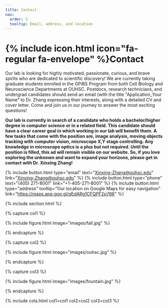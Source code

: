 ```yaml
---
title: Contact
nav:
  order: 5
  tooltip: Email, address, and location
---
```


# {% include icon.html icon="fa-regular fa-envelope" %}Contact

Our lab is looking for highly motivated, passionate, curious, and brave spirits who are dedicated to scientific discovery! We are currently taking graduate students enrolled in the GPiBS Program from both Cell Biology and Neuroscience Departments at OUHSC. Postdocs, research technicians, and undergrad candidates should send an email (with the title "Application_Your Name" to Dr. Zhang expressing their interests, along with a detailed CV and cover letter. Come and join us in our journey to answer the most exciting questions!

**Our lab is currently in search of a candidate who holds a bachelor/higher degree in computer science or in a related field. This candidate should have a clear career goal in which working in our lab will benefit them. A few tasks that come with the position are, image analysis, moving objects tracking with computer vision, microscope X,Y stage controlling. Any knowledge in microscope optics is a plus but not required. Until the position is filled, this ad will remain visible on our website. So, if you love exploring the unknown and want to expand your horizons, please get in contact with Dr. Xinxing Zhang!** 

{%
  include button.html
  type="email"
  text="Xinxing-Zhang@ouhsc.edu"
  link="Xinxing-Zhang@ouhsc.edu"
%}
{%
  include button.html
  type="phone"
  text="(405) 271-8001"
  link="+1-405-271-8001"
%}
{%
  include button.html
  type="address"
  tooltip="Our location on Google Maps for easy navigation"
  link="https://maps.app.goo.gl/qEdARg1CFQPF2p766"
%}

{% include section.html %}

{% capture col1 %}

{%
  include figure.html
  image="images/fall.jpg"
%}

{% endcapture %}

{% capture col2 %}

{%
  include figure.html
  image="images/ouhsc.jpg"
%}

{% endcapture %}

{% capture col3 %}

{%
  include figure.html
  image="images/fountain.jpg"
%}

{% endcapture %}


{% include cols.html col1=col1 col2=col2 col3=col3 %}

